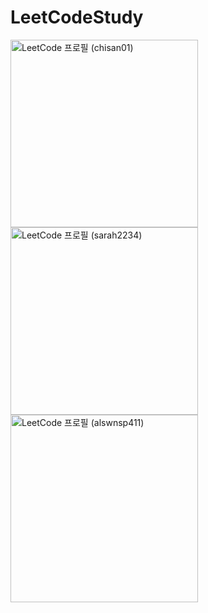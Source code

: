 # LeetCodeStudy

<p>
  <a href="https://leetcode.com/chisan01/">
    <img src="https://leetcard.jacoblin.cool/chisan01?theme=nord&font=Baloo%202&ext=heatmap" alt="LeetCode 프로필 (chisan01)" height="300">
  </a>
  <a href="https://leetcode.com/sarah2234/">
    <img src="https://leetcard.jacoblin.cool/sarah2234?theme=nord&font=Baloo%202&ext=heatmap" alt="LeetCode 프로필 (sarah2234)" height="300">
  </a>
  <a href="https://leetcode.com/alswnsp411/">
    <img src="https://leetcard.jacoblin.cool/alswnsp411?theme=nord&font=Baloo%202&ext=heatmap" alt="LeetCode 프로필 (alswnsp411)" height="300">
  </a>
</p>
